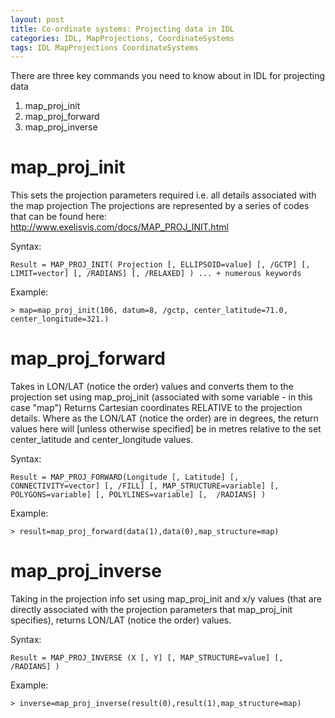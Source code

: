 ```yaml
---
layout: post
title: Co-ordinate systems: Projecting data in IDL
categories: IDL, MapProjections, CoordinateSystems
tags: IDL MapProjections CoordinateSystems
---
```

There are three key commands you need to know about in IDL for projecting data

1. map_proj_init
2. map_proj_forward
3. map_proj_inverse

# map_proj_init

This sets the projection parameters required i.e. all details associated with the map projection
The projections are represented by a series of codes that can be found here: http://www.exelisvis.com/docs/MAP_PROJ_INIT.html

Syntax: 
```
Result = MAP_PROJ_INIT( Projection [, ELLIPSOID=value] [, /GCTP] [, LIMIT=vector] [, /RADIANS] [, /RELAXED] ) ... + numerous keywords
```
Example: 
```	
> map=map_proj_init(106, datum=8, /gctp, center_latitude=71.0, center_longitude=321.)
```
# map_proj_forward

Takes in LON/LAT (notice the order) values and converts them to the projection set using map_proj_init (associated with some variable - in this case "map")
Returns Cartesian coordinates RELATIVE to the projection details. Where as the LON/LAT (notice the order) are in degrees, the return values here will [unless otherwise specified] be in metres relative to the set center_latitude and center_longitude values.

Syntax: 
```
Result = MAP_PROJ_FORWARD(Longitude [, Latitude] [, CONNECTIVITY=vector] [, /FILL] [, MAP_STRUCTURE=variable] [, POLYGONS=variable] [, POLYLINES=variable] [,  /RADIANS] )
```
Example: 
```
> result=map_proj_forward(data(1),data(0),map_structure=map)
```
# map_proj_inverse

Taking in the projection info set using map_proj_init and x/y values (that are directly associated with the projection parameters that map_proj_init specifies), returns LON/LAT (notice the order) values.

Syntax: 
```
Result = MAP_PROJ_INVERSE (X [, Y] [, MAP_STRUCTURE=value] [, /RADIANS] )
```
Example: 
```
> inverse=map_proj_inverse(result(0),result(1),map_structure=map)
```
